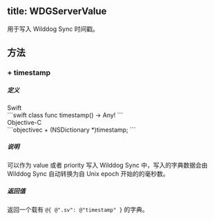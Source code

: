title: WDGServerValue
---

用于写入 Wilddog Sync 时间戳。




## 方法

### + timestamp

##### 定义

<div class="swift-lan">Swift</div>```swift
class func timestamp() -> Any!
```
<div class="objectivec-lan">Objective-C</div>```objectivec
+ (NSDictionary *)timestamp;
```

##### 说明

可以作为 value 或者 priority 写入 Wilddog Sync 中，写入的字典数据会由 Wilddog Sync 自动转换为自 Unix epoch 开始的的毫秒数。
 



##### 返回值

 返回一个载有 `@{ @".sv": @"timestamp" }` 的字典。



